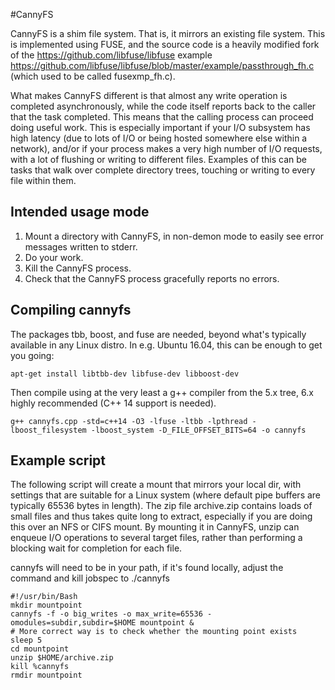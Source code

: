 #CannyFS

CannyFS is a shim file system. That is, it mirrors an existing file system. This is implemented using FUSE, and the source code is a heavily
modified fork of the https://github.com/libfuse/libfuse example https://github.com/libfuse/libfuse/blob/master/example/passthrough_fh.c (which used to be called fusexmp_fh.c).

What makes CannyFS different is that almost any write operation is completed asynchronously, while the code itself reports back
to the caller that the task completed. This means that the calling process can proceed doing useful work. This is especially important
if your I/O subsystem has high latency (due to lots of I/O or being hosted somewhere else within a network), and/or if your process
makes a very high number of I/O requests, with a lot of flushing or writing to different files. Examples of this can be tasks that walk over
complete directory trees, touching or writing to every file within them.

## Intended usage mode

1. Mount a directory with CannyFS, in non-demon mode to easily see error messages written to stderr.
2. Do your work.
3. Kill the CannyFS process.
4. Check that the CannyFS process gracefully reports no errors.

## Compiling cannyfs
The packages tbb, boost, and fuse are needed, beyond what's typically available in any Linux distro. In e.g. Ubuntu 16.04, this can be enough to get you going:
```
apt-get install libtbb-dev libfuse-dev libboost-dev
```

Then compile using at the very least a g++ compiler from the 5.x tree, 6.x highly recommended (C++ 14 support is needed).
```
g++ cannyfs.cpp -std=c++14 -O3 -lfuse -ltbb -lpthread -lboost_filesystem -lboost_system -D_FILE_OFFSET_BITS=64 -o cannyfs
```

## Example script
The following script will create a mount that mirrors your local dir, with settings that are suitable for a Linux system
(where default pipe buffers are typically 65536 bytes in length). The zip file archive.zip contains loads of small files and thus takes
quite long to extract, especially if you are doing this over an NFS or CIFS mount. By mounting it in CannyFS, unzip can enqueue I/O operations
to several target files, rather than performing a blocking wait for completion for each file.

cannyfs will need to be in your path, if it's found locally, adjust the command and kill jobspec to ./cannyfs
```
#!/usr/bin/Bash
mkdir mountpoint
cannyfs -f -o big_writes -o max_write=65536 -omodules=subdir,subdir=$HOME mountpoint &
# More correct way is to check whether the mounting point exists
sleep 5
cd mountpoint
unzip $HOME/archive.zip
kill %cannyfs
rmdir mountpoint
```
